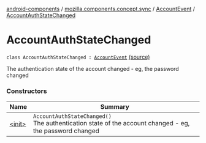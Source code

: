 [android-components](../../../index.md) / [mozilla.components.concept.sync](../../index.md) / [AccountEvent](../index.md) / [AccountAuthStateChanged](./index.md)

# AccountAuthStateChanged

`class AccountAuthStateChanged : `[`AccountEvent`](../index.md) [(source)](https://github.com/mozilla-mobile/android-components/blob/master/components/concept/sync/src/main/java/mozilla/components/concept/sync/AccountEvent.kt#L26)

The authentication state of the account changed - eg, the password changed

### Constructors

| Name | Summary |
|---|---|
| [&lt;init&gt;](-init-.md) | `AccountAuthStateChanged()`<br>The authentication state of the account changed - eg, the password changed |
